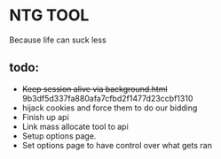 NTG TOOL
========
 
Because life can suck less

todo:
-----
 
* <del> Keep session alive via background.html </del>  9b3df5d337fa880afa7cfbd2f1477d23ccbf1310
*  hijack cookies and force them to do our bidding
*  Finish up api
*  Link mass allocate tool to api
*  Setup options page.
*  Set options page to have control over what gets ran

